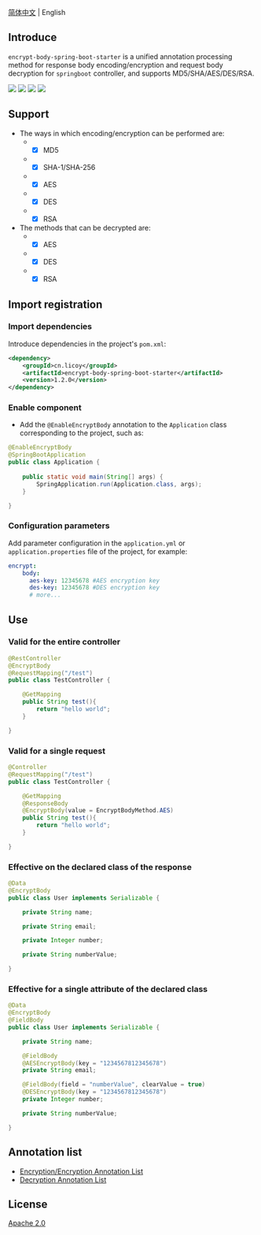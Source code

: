 [简体中文](./README.md) | English
## Introduce
`encrypt-body-spring-boot-starter` is a unified annotation processing method for response body encoding/encryption and request body decryption for `springboot` controller, and supports MD5/SHA/AES/DES/RSA.

[![](https://img.shields.io/github/release/Licoy/encrypt-body-spring-boot-starter.svg)]()
[![](https://img.shields.io/github/issues/Licoy/encrypt-body-spring-boot-starter.svg)]()
[![](https://img.shields.io/github/issues-pr/Licoy/encrypt-body-spring-boot-starter.svg)]()
[![](https://img.shields.io/badge/author-Licoy-ff69b4.svg)]()
## Support
- The ways in which encoding/encryption can be performed are:
    - - [x] MD5
    - - [x] SHA-1/SHA-256
    - - [x] AES
    - - [x] DES
    - - [x] RSA
- The methods that can be decrypted are:
    - - [x] AES
    - - [x] DES
    - - [x] RSA
## Import registration
### Import dependencies
Introduce dependencies in the project's `pom.xml`:
````xml
<dependency>
    <groupId>cn.licoy</groupId>
    <artifactId>encrypt-body-spring-boot-starter</artifactId>
    <version>1.2.0</version>
</dependency>
````
### Enable component
- Add the `@EnableEncryptBody` annotation to the `Application` class corresponding to the project, such as:
````java
@EnableEncryptBody
@SpringBootApplication
public class Application {
    
    public static void main(String[] args) {
        SpringApplication.run(Application.class, args);
    }

}
````
### Configuration parameters
Add parameter configuration in the `application.yml` or `application.properties` file of the project, for example:
````yaml
encrypt:
    body:
      aes-key: 12345678 #AES encryption key
      des-key: 12345678 #DES encryption key
      # more...
````
## Use
### Valid for the entire controller
````java
@RestController
@EncryptBody
@RequestMapping("/test")
public class TestController {

    @GetMapping
    public String test(){
        return "hello world";
    }

}
````
### Valid for a single request
````java
@Controller
@RequestMapping("/test")
public class TestController {

    @GetMapping
    @ResponseBody
    @EncryptBody(value = EncryptBodyMethod.AES)
    public String test(){
        return "hello world";
    }

}
````
### Effective on the declared class of the response
````java
@Data
@EncryptBody
public class User implements Serializable {

    private String name;

    private String email;

    private Integer number;

    private String numberValue;

}
````
### Effective for a single attribute of the declared class
````java
@Data
@EncryptBody
@FieldBody
public class User implements Serializable {

    private String name;

    @FieldBody
    @AESEncryptBody(key = "1234567812345678")
    private String email;

    @FieldBody(field = "numberValue", clearValue = true)
    @DESEncryptBody(key = "1234567812345678")
    private Integer number;

    private String numberValue;

}
````
## Annotation list
- [Encryption/Encryption Annotation List](https://github.com/Licoy/encrypt-body-spring-boot-starter/wiki/加密注解一览表)
- [Decryption Annotation List](https://github.com/Licoy/encrypt-body-spring-boot-starter/wiki/解密注解一览表)
## License
[Apache 2.0](/LICENSE)